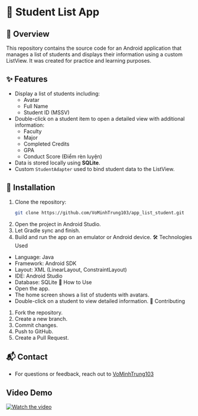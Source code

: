 # 📱 Student List App

## 🔐 Overview
This repository contains the source code for an Android application that manages a list of students and displays their information using a custom ListView. It was created for practice and learning purposes.

## ✨ Features
- Display a list of students including:
  - Avatar
  - Full Name
  - Student ID (MSSV)
- Double-click on a student item to open a detailed view with additional information:
  - Faculty
  - Major
  - Completed Credits
  - GPA
  - Conduct Score (Điểm rèn luyện)
- Data is stored locally using **SQLite**.
- Custom `StudentAdapter` used to bind student data to the ListView.

## 🚀 Installation
1. Clone the repository:
   ```bash
   git clone https://github.com/VoMinhTrung103/app_list_student.git
2. Open the project in Android Studio.
3. Let Gradle sync and finish.
4. Build and run the app on an emulator or Android device.
🛠️ Technologies Used
- Language: Java
- Framework: Android SDK
- Layout: XML (LinearLayout, ConstraintLayout)
- IDE: Android Studio
- Database: SQLite
🧪 How to Use
- Open the app.
- The home screen shows a list of students with avatars.
- Double-click on a student to view detailed information.
🤝 Contributing
1. Fork the repository.
2. Create a new branch.
3. Commit changes.
4. Push to GitHub.
5. Create a Pull Request.
## 📬 Contact
- For questions or feedback, reach out to [VoMinhTrung103](https://github.com/VoMinhTrung103)

## Video Demo
[![Watch the video](https://img.youtube.com/vi/Iz4R0Qa0BK0/hqdefault.jpg)](https://youtu.be/Iz4R0Qa0BK0)